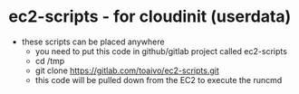 #  ec2-scripts - for cloudinit (userdata)

*  these scripts can be placed anywhere
   * you need to put this code in github/gitlab project called ec2-scripts
   * cd /tmp
   * git clone https://gitlab.com/toaivo/ec2-scripts.git
   * this code will be pulled down from the EC2 to execute the runcmd
